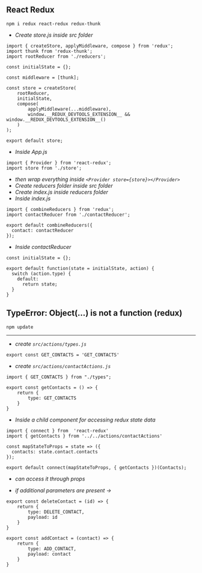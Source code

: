 ## React Redux

```
npm i redux react-redux redux-thunk
```

- *Create store.js inside src folder*

```
import { createStore, applyMiddleware, compose } from 'redux';
import thunk from 'redux-thunk';
import rootReducer from './reducers';

const initialState = {};

const middleware = [thunk];

const store = createStore(
    rootReducer,
    initialState,
    compose(
        applyMiddleware(...middleware),
        window.__REDUX_DEVTOOLS_EXTENSION__ && window.__REDUX_DEVTOOLS_EXTENSION__()
    )
);

export default store;

```

- *Inside App.js*

```
import { Provider } from 'react-redux';
import store from './store';
```
- *then wrap everything inside `<Provider store={store}></Provider>`*
- *Create reducers folder inside src folder*
- *Create index.js inside reducers folder*
- *Inside index.js*

```
import { combineReducers } from 'redux';
import contactReducer from './contactReducer';

export default combineReducers({
  contact: contactReducer
});
```

- *Inside contactReducer*

```
const initialState = {};

export default function(state = initialState, action) {
  switch (action.type) {
    default:
      return state;
  }
}

```

## TypeError: Object(…) is not a function (redux)

```
npm update
```
------


- *create `src/actions/types.js`*

```
export const GET_CONTACTS = 'GET_CONTACTS'
```

- *create `src/actions/contactActions.js`*


```
import { GET_CONTACTS } from "./types";

export const getContacts = () => {
    return {
        type: GET_CONTACTS
    }
}
```

- *Inside a child component for accessing redux state data*

```
import { connect } from  'react-redux'
import { getContacts } from '../../actions/contactActions'
```

```
const mapStateToProps = state => ({
  contacts: state.contact.contacts
});

export default connect(mapStateToProps, { getContacts })(Contacts);
```

- *can access it through props*

- *if additional parameters are present ->*

```
export const deleteContact = (id) => {
    return {
        type: DELETE_CONTACT,
        payload: id
    }
}

export const addContact = (contact) => {
    return {
        type: ADD_CONTACT,
        payload: contact
    }
}
```

